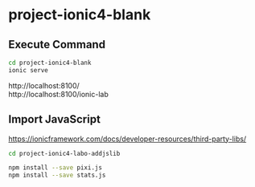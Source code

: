 # project-ionic4-blank

## Execute Command

``` bash
cd project-ionic4-blank
ionic serve
```
http://localhost:8100/  
http://localhost:8100/ionic-lab


## Import JavaScript

https://ionicframework.com/docs/developer-resources/third-party-libs/

``` bash
cd project-ionic4-labo-addjslib
```

``` bash
npm install --save pixi.js
npm install --save stats.js
```





